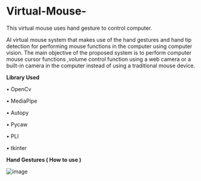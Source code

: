 # Virtual-Mouse-
This virtual mouse uses hand gesture to control computer.

AI virtual mouse system that makes use of the hand gestures and hand tip detection for performing mouse functions in the computer using computer vision. The main objective of the proposed system is to perform computer mouse cursor functions ,volume control function using a web camera or a built-in camera in the computer instead of using a traditional mouse device. 

**Library Used**

• OpenCv 

• MediaPipe

• Autopy

• Pycaw

• PLI

• tkinter

**Hand Gestures ( How to use )**

![image](https://github.com/mananpatel06/Virtual-Mouse-/assets/106819662/de993305-1f26-49be-bbc9-4a2d9c20ed8f)
